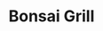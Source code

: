 ---
layout: place
title: "Bonsai Grill"
permalink: /virginia/arlington/bonsai-grill.html
stateAbbr: VA
stateName: Virginia
cityName: Arlington
seo:
  name: "Bonsai Grill"
  type: Restaurant
  links: http://www.crystalbonsaisushirestaurant.com/
description: "Cozy sushi house that offers bonsai boats, bento boxes, Japanese beers & other favorite dishes. Looking for sushi in Arlington, Virginia? Check out Bonsai Gr..."
place_id: ChIJJf3fuCm3t4kRCr8rILYLOTE
photos:
  - name: >-
      places/ChIJJf3fuCm3t4kRCr8rILYLOTE/photos/AeeoHcLDs7EikOXubYDuGTAdpfDf9s6mjPMSG24OzvuS5YJGGCyR5RKdb3_ukQHJeK5FOIve-pcWpPryyEYYtbBWsGoULCO2IbH-4pO9jwAhRivs4cqIshzf7asJRqvAkUO5b59wBQLkeKe6A8yEyJiZmkpoLiZiSizQRgutn6e5J8EAZ-4qNBkZXPpLQu56UEcf5jr7nMxtBZBiNwJksN47jFze4KRLiqJEPQ8YQRibJ4fP5Kb71E6XKX4MeXj4uIE7dfIwrkOuc3SZm06a4t9vuwfR_lZonbZZOxleSSpHHHErQX6ja8C1al37qtQ8ndtbrH5UuwX_2CG-6bz5dPWcv2JCWlmf9qJuufeJZtk1A0JGJxR9gypIHg9wXmwqQs4SbkR1Fp66ovlaT8zFYW6y4Noz-YrLK7BtXlwIUuTZrJfcJmew
    widthPx: 3024
    heightPx: 4032
    authorAttributions:
      - displayName: Mr. Majestic
        uri: https://maps.google.com/maps/contrib/107211313280313482566
        photoUri: >-
          https://lh3.googleusercontent.com/a-/ALV-UjUBgxu2JyLROJqf37f3H48aql1Kmel9NN-s2bAogsLyEN86fi20Gg=s100-p-k-no-mo
    flagContentUri: >-
      https://www.google.com/local/imagery/report/?cb_client=maps_api_places.places_api&image_key=!1e10!2sCIHM0ogKEICAgIC44v3a-QE&hl=en-US
    googleMapsUri: >-
      https://www.google.com/maps/place//data=!3m4!1e2!3m2!1sCIHM0ogKEICAgIC44v3a-QE!2e10!4m2!3m1!1s0x89b7b729b8dffd25:0x31390bb6202bbf0a
  - name: >-
      places/ChIJJf3fuCm3t4kRCr8rILYLOTE/photos/AeeoHcK05Mg-iHmcOeAzNgiWMo9YNSMeSnqRpcTSGe57arxXIiFOFQ9ntCHHPHmKTySsqh6_jJn1rbfh-8xADQLiYt44U5OKIXBSK6k9tSnqvKH6HQnUdbFVu-bjysCELR7NwbNW9tctvvAMIyE4MDK83a5wKCqelUwLfeRvzljhJcOrj6OGw-8dgHCXgZcn7JQuAQxSpEi0Y8IY-QhBB53M3xkk8InrUBYzcx2oY28xBMSNlkoJeZVnXTjC9T_ZT140YqY2NgJjpcdQEB91Zquw7cphe_MnWkBK8B_mZyU3eralm_foCJVaqAHMSlggKvCelJjTAQsAQpYBhvf1O8h_5Pdi-Z_xzwnhD-0rssKk1JAa6uKdL7IksQ7SqPPgVtAtKj5ZSafnk0RAa2G4Rpf3AdMVHk5fxTNcRS4pmggiqfM
    widthPx: 3264
    heightPx: 2448
    authorAttributions:
      - displayName: Jeong Seon Kim
        uri: https://maps.google.com/maps/contrib/112705766708695639571
        photoUri: >-
          https://lh3.googleusercontent.com/a/ACg8ocKeAy8ZdQ1aLfeAQ3e4LnDsl8eXl_TC3dPXUizPJIbnId7zZg=s100-p-k-no-mo
    flagContentUri: >-
      https://www.google.com/local/imagery/report/?cb_client=maps_api_places.places_api&image_key=!1e10!2sCIHM0ogKEICAgIC4wMXRLw&hl=en-US
    googleMapsUri: >-
      https://www.google.com/maps/place//data=!3m4!1e2!3m2!1sCIHM0ogKEICAgIC4wMXRLw!2e10!4m2!3m1!1s0x89b7b729b8dffd25:0x31390bb6202bbf0a
  - name: >-
      places/ChIJJf3fuCm3t4kRCr8rILYLOTE/photos/AeeoHcJAnpYAo4mGTQv6Zi4P_003JEyv-2AHIMA_bXGJCazMhy7iPoGxRYSwg0Psfp515NIS9aEG66g0xQlJBsC_AA2VrZoGKzdlLcSe1uxXB7eQMcrxThQJ-RUJim0m9F2pRaC4szuoTuqmyENizjwy5MksfDNDSUTapEMrsgN-leaeyBfXmrvGGiZfFSs75qDdv7YzEmAuLqtbDCX0lhisMb0_Co78IzTHLyzJvIkXqZCUkuERQO8V-5-GxGi8pSxuymFZOdnJeJ2N6RAAkQqegUf60xe7x336krzD0vBAWkqSQm7v5Mkf5ZX8he2ZZFqZb0LGssNaA1wqv43T4uK1GAios_4QptCahGu7LZyNJXjty-mQ1vtyrq0raDWFWSBnfcvk2Tx0AMRIgTFlFx9eIpHJHCuOrBeEMYlNRFdSb7gmCA
    widthPx: 4000
    heightPx: 3000
    authorAttributions:
      - displayName: Tom Tran
        uri: https://maps.google.com/maps/contrib/103714316498930992553
        photoUri: >-
          https://lh3.googleusercontent.com/a-/ALV-UjVsF_mzp61vbgY3AbN_Y3ImHZ15Pjf8BB1_9pCCGL39kUoyqNfJkg=s100-p-k-no-mo
    flagContentUri: >-
      https://www.google.com/local/imagery/report/?cb_client=maps_api_places.places_api&image_key=!1e10!2sCIHM0ogKEICAgICzy8u-eA&hl=en-US
    googleMapsUri: >-
      https://www.google.com/maps/place//data=!3m4!1e2!3m2!1sCIHM0ogKEICAgICzy8u-eA!2e10!4m2!3m1!1s0x89b7b729b8dffd25:0x31390bb6202bbf0a
  - name: >-
      places/ChIJJf3fuCm3t4kRCr8rILYLOTE/photos/AeeoHcKgTYGCH4q_lhYkhyzPd8mNFSsIA2gSwJxy5KAofIMZIv_SOlyZUOZHykl_DAnJYqOvshwNNc-U_5u7AQmRucZJhtUGk6fT4Xwppy7kXV7aplYq6UZJrcWrL8xyPJg7Xf2UPDsp8w16wR2c__rReyuRf_Sg2KCUrOQueJZsX1mJ1kdkERToUqTsu6urGtGOraHcd41l6QQexdzoC17QW3u4omRe_0WpJ-SrOEfta-gXrHSQSzONASbOjk8b7cSjfuC9EsStH3sbAeiuBMGYeSBGdiSxzMm29DCBeNGMrCfbAVQg7YG92B7n5SAiyjfcxsxztO4J7TslDkVRfH38jFT4p6EifBZ5U_s_Jz1sZ1LWmR2lFeVhwzjetV1iPjYWVbd4xoUwVR3E3ySQz_hYhVGr4VR9WazSJCviy_Xc6zl5ekQ
    widthPx: 3024
    heightPx: 4032
    authorAttributions:
      - displayName: Alexandre Vasconcellos
        uri: https://maps.google.com/maps/contrib/108644912543010305040
        photoUri: >-
          https://lh3.googleusercontent.com/a-/ALV-UjVjiaKdYNMvNJB0-ChLhBloMHEe68JS3soFL228Yd62hr07HtBM=s100-p-k-no-mo
    flagContentUri: >-
      https://www.google.com/local/imagery/report/?cb_client=maps_api_places.places_api&image_key=!1e10!2sCIHM0ogKEICAgMDwyd20-gE&hl=en-US
    googleMapsUri: >-
      https://www.google.com/maps/place//data=!3m4!1e2!3m2!1sCIHM0ogKEICAgMDwyd20-gE!2e10!4m2!3m1!1s0x89b7b729b8dffd25:0x31390bb6202bbf0a
  - name: >-
      places/ChIJJf3fuCm3t4kRCr8rILYLOTE/photos/AeeoHcK-LYnM-joFYU0VPq72WGQr4Q1UWPLQEUuubJ6A7qFNQ_U4n-I868ssK66gnjFnJUcSjrzJPWylta1FqEzyUc73mJCMWr3PWzxTjnxoL2KkRCye1dvD7cMzcjopiSXRvDSOO6Ks-MGgqMuaASofU91P8iekMW5cIpMM9aHUh6RXb-7pN5MgbjjJoCWjnYA5bIqcTLiHm61fgRD71caRpbnbhjB3bN7UgT3KxBUUeykcaFhlheMSSGBuRljkQ66k4HCGSJpbXyWM3vdFrmhStRHNVQ-yZJQ_TuRjG8dnQd2fk127gDtf6vjEtl-16Ny2CgSBBP82hF_oACqkXGFJZ_6nBkoAJm9xGe95ijrw4HCu-iK3P9kLsRVJzl_87GMtFAZ-SE50riG3BEHnvsu058SvzIPeDIDI6o_Oba_qk36coCpQ
    widthPx: 4000
    heightPx: 2250
    authorAttributions:
      - displayName: Michael Koenig
        uri: https://maps.google.com/maps/contrib/104184129438213009871
        photoUri: >-
          https://lh3.googleusercontent.com/a-/ALV-UjUQID_aKflfknPbO5PYJNLrCChpEpfDM3G9BVN2mA_PX1l_9IA9hQ=s100-p-k-no-mo
    flagContentUri: >-
      https://www.google.com/local/imagery/report/?cb_client=maps_api_places.places_api&image_key=!1e10!2sCIHM0ogKEICAgIClgb-gnwE&hl=en-US
    googleMapsUri: >-
      https://www.google.com/maps/place//data=!3m4!1e2!3m2!1sCIHM0ogKEICAgIClgb-gnwE!2e10!4m2!3m1!1s0x89b7b729b8dffd25:0x31390bb6202bbf0a
  - name: >-
      places/ChIJJf3fuCm3t4kRCr8rILYLOTE/photos/AeeoHcJIAFctQHsIFg5ml3DYBX7Dcm-muBjd9KKLsFe3dA8QtDMqHOzkOkytf6MlJ2ElqHevD6Y7_w1g0tQk6Wd2sWHk5OMYv01MK_2pvaHY5nUUBMDz7OjcsEYYo1_gTwMSdnCBk1abmgRK2sNAWlvJtwYKNOmqG8t3nxqLWMULrWoK7oEWk0rbL1vGb-fPH2RhfSMOlD0DY4bJPwdG-AoC-c1ZdXpgh9Gtao0Pym4EKr0LZ0VRG7-qAEeMLdpA10zEs3J_hriIUc8fX8VL22tC4tmyoL19VPKfJfIBO-6nUqOYbrCwDBjMVJuPlxAyAF899y9K8DSTmtgVmqMgarWVyDstt2yvDw9lVi69JaQ2Uu0ZkzXZi4Lc35-9Ll0FeV3ZaPE6qSzmOw7aUOD1JuGqwnygwBdAXIJEOYA2jVu7G1FAHw
    widthPx: 2715
    heightPx: 2036
    authorAttributions:
      - displayName: Nelson Roman
        uri: https://maps.google.com/maps/contrib/112368911569888274866
        photoUri: >-
          https://lh3.googleusercontent.com/a-/ALV-UjXJwi9REd5e3sudpD70KdN2XRC9vJEMZLtN1OxwpCmNn4TqgPwASA=s100-p-k-no-mo
    flagContentUri: >-
      https://www.google.com/local/imagery/report/?cb_client=maps_api_places.places_api&image_key=!1e10!2sCIHM0ogKEICAgIDrxN24Aw&hl=en-US
    googleMapsUri: >-
      https://www.google.com/maps/place//data=!3m4!1e2!3m2!1sCIHM0ogKEICAgIDrxN24Aw!2e10!4m2!3m1!1s0x89b7b729b8dffd25:0x31390bb6202bbf0a
  - name: >-
      places/ChIJJf3fuCm3t4kRCr8rILYLOTE/photos/AeeoHcIaS0sGDZMpg7IGTrB7YqAKWgIURJxzq__F6qHF2eMPeskgS-24u6tvRpN3B9VAWyGyZXVU4I6viwil1QQn4kMWmunL_R1fzqSvBKDMLjqrwlFSbzOvGbx3AXuSyun3hSTg2WpBvPPQXuaR7DFfKBbtWUKC3m_oNTjTlG8uo6KMBozxD-t2ettMwZVnDFZ2YeQH9MfipREt1CZosty9PtZ2fJ5OBlRVhBtfPskisYBjQuaBdW_qAUzvAsKKSSQeX6iOn2HfcQG-7xwggHMk8DeOB9s8M_ZkJPN4VogzhXJdAmKtJK95BR__6-ythf38AXP1bCoNnfTrfo3U4yzJiTm8fx8jzZF0Qp_fnuhknI_z361-gbKboRZpdO8JTXe1-UNQh-IGNSNya8dGv33_iUekxxH69O0WsSsNpCEitVQVAw
    widthPx: 3024
    heightPx: 4032
    authorAttributions:
      - displayName: Oksana Pena Y Lillo
        uri: https://maps.google.com/maps/contrib/109128093962946849264
        photoUri: >-
          https://lh3.googleusercontent.com/a/ACg8ocIa5mCIkqzYgl0DE3RM-TBrR8Yl0vWYN5ioj79CeS4uR0tppA=s100-p-k-no-mo
    flagContentUri: >-
      https://www.google.com/local/imagery/report/?cb_client=maps_api_places.places_api&image_key=!1e10!2sCIHM0ogKEICAgIDS2rCSIA&hl=en-US
    googleMapsUri: >-
      https://www.google.com/maps/place//data=!3m4!1e2!3m2!1sCIHM0ogKEICAgIDS2rCSIA!2e10!4m2!3m1!1s0x89b7b729b8dffd25:0x31390bb6202bbf0a
  - name: >-
      places/ChIJJf3fuCm3t4kRCr8rILYLOTE/photos/AeeoHcInFQXk4oRYhYxFElS9PACHbpvcWMOaDebunybTMBf7p_8QID-mOAkukgPdB1mWdkC7nMt_oYBCyFmpUnyj0w2fnle1OBhH5eALvry9zOK0CJT0PYjancDBC_32cirG5cb_Q0REa2LPxO06PfZpbvJVIGexyvl2AE94cRf3sd-mIDYXd4jdVbpdPoKZX7PWirex5hJjpx0cJqmLfEgwIOudvY9zhkGhjnYhfc_AwGLhQ0Ud_q5EASbeKh_2qGl6zhsq02iE65GqN_OXlXLBjwlDgyEZWOrwcP2osG-E6Gy5cZRlWkqYsGoU1e-QZLluwH_tfGUaZIEaAjLt-LVZZh8g7F4cWdcr1-IIYWaKGyYSsp9u7VBecwRdhUcI70zobgQf4oNEX-mwSdlmasFE9zY2mol8pqufkN9wYyB9OET7CQ
    widthPx: 3024
    heightPx: 4032
    authorAttributions:
      - displayName: Jessica Behling
        uri: https://maps.google.com/maps/contrib/112392371580514382064
        photoUri: >-
          https://lh3.googleusercontent.com/a-/ALV-UjWTG19gkpnQcCyweRl2HHvTT42HdPE0qBAsu1NsOUl1EJTz1uJ8SA=s100-p-k-no-mo
    flagContentUri: >-
      https://www.google.com/local/imagery/report/?cb_client=maps_api_places.places_api&image_key=!1e10!2sCIHM0ogKEICAgIDVnpvhEw&hl=en-US
    googleMapsUri: >-
      https://www.google.com/maps/place//data=!3m4!1e2!3m2!1sCIHM0ogKEICAgIDVnpvhEw!2e10!4m2!3m1!1s0x89b7b729b8dffd25:0x31390bb6202bbf0a
  - name: >-
      places/ChIJJf3fuCm3t4kRCr8rILYLOTE/photos/AeeoHcLgqlPRWMvJb9x1aIIlB3sO2LZsDxtYxSFq3OMh-pJlZ0jBoradcn5ah2mZ5pjZdyX9y40frdAwJM76nOHn9O17yLH8fXiOJdo2Prv3WAQK7BfJj12wBfGoNLPW57W8LAl1cBlw2q85-Ko2wrDHe4uptGF4tTEs1Lkv8eyGDpJXs7KF23-lvfXYrf4tsLM86Pi0AFuM0NmzJZPRsipCUHeNaejopCBRbQkcdLmYnJx60e-5HuvlG3aSuKIpaMLYIK46uHtClUxwKSJ3r1YBX_R3JA9ojZPxeewgUNX2nYE0uQoVBB-XXHW-a3kn1uAOvrXKstsd3CSvvC7Aqvxu5AF2uQUJA65Fcq-kBhQPGyRV1l0iYY0DlgvPf3dOmiUhidU8-JpS3N-ShDm01a7lz1upAch33aCVIK8tyMxtx_JVvaMH
    widthPx: 4000
    heightPx: 3000
    authorAttributions:
      - displayName: Danyel Garcia
        uri: https://maps.google.com/maps/contrib/109552128683245286935
        photoUri: >-
          https://lh3.googleusercontent.com/a-/ALV-UjVAqXRjwwJT8pumCLcV5Jsvq4Hfwzih23z4K7l5i3HPIZgLq6oYPg=s100-p-k-no-mo
    flagContentUri: >-
      https://www.google.com/local/imagery/report/?cb_client=maps_api_places.places_api&image_key=!1e10!2sCIHM0ogKEICAgID7yZ_7qgE&hl=en-US
    googleMapsUri: >-
      https://www.google.com/maps/place//data=!3m4!1e2!3m2!1sCIHM0ogKEICAgID7yZ_7qgE!2e10!4m2!3m1!1s0x89b7b729b8dffd25:0x31390bb6202bbf0a
  - name: >-
      places/ChIJJf3fuCm3t4kRCr8rILYLOTE/photos/AeeoHcJ_YJ3IXUK98CnEzUSMOPfrBCp6mdfQ8RDZlaKtjPmxPmxLHuq8UeOGSSj66e_MosXy49Rc1NkLIMwOtVA7pd0ZiBboLQesQdax8g98XkVIIwF3v1sHGPBFdaxY_3zRQHXUcfgTCMOsjUgPjixMW9_PIEYRb_GfhW8nP7JB8ZR8AkXrjr2Kde0pxEfNXkR1R1M9QgdW8KbF1thWHjAbZByhtkTyJqZno5UTu9Rim-QR81IPRQ2rzVIslNQxShbd5PGqphni3swB7lNmdANZUko7ciX0LehNoefYfZj0NLCY7L20WLfT3fnnf6Z_rvS3-WgBtcmHMVUuwMc8yKqa9ZYtA_DmjtIOTbrxI-AALWtrC6jo4-C-SqArwCFbtbQ7gVIFWwyZAM0-3pZjGpOjLeuWswRZZCPt3p2HPIfVqaxexg
    widthPx: 4032
    heightPx: 3024
    authorAttributions:
      - displayName: Nelson Roman
        uri: https://maps.google.com/maps/contrib/112368911569888274866
        photoUri: >-
          https://lh3.googleusercontent.com/a-/ALV-UjXJwi9REd5e3sudpD70KdN2XRC9vJEMZLtN1OxwpCmNn4TqgPwASA=s100-p-k-no-mo
    flagContentUri: >-
      https://www.google.com/local/imagery/report/?cb_client=maps_api_places.places_api&image_key=!1e10!2sCIHM0ogKEICAgIDrxN24Qw&hl=en-US
    googleMapsUri: >-
      https://www.google.com/maps/place//data=!3m4!1e2!3m2!1sCIHM0ogKEICAgIDrxN24Qw!2e10!4m2!3m1!1s0x89b7b729b8dffd25:0x31390bb6202bbf0a
address: 553 23rd St S, Arlington, VA 22202, USA
street: 553 23rd St S
city: Arlington
state: VA
zip: '22202'
country: USA
neighborhood: Crystal City
latitude: '38.853427'
longitude: '-77.054820'
accessibility_options:
  wheelchairAccessibleParking: true
  wheelchairAccessibleEntrance: true
  wheelchairAccessibleRestroom: true
  wheelchairAccessibleSeating: true
business_status: OPERATIONAL
name: Bonsai Grill
google_maps_links:
  directionsUri: >-
    https://www.google.com/maps/dir//''/data=!4m7!4m6!1m1!4e2!1m2!1m1!1s0x89b7b729b8dffd25:0x31390bb6202bbf0a!3e0
  placeUri: https://maps.google.com/?cid=3546879058382667530
  writeAReviewUri: >-
    https://www.google.com/maps/place//data=!4m3!3m2!1s0x89b7b729b8dffd25:0x31390bb6202bbf0a!12e1
  reviewsUri: >-
    https://www.google.com/maps/place//data=!4m4!3m3!1s0x89b7b729b8dffd25:0x31390bb6202bbf0a!9m1!1b1
  photosUri: >-
    https://www.google.com/maps/place//data=!4m3!3m2!1s0x89b7b729b8dffd25:0x31390bb6202bbf0a!10e5
primary_type: Sushi Restaurant
opening_hours:
  regular: null
  current: null
secondary_opening_hours:
  regular:
    weekdayDescriptions: null
    type: null
  current:
    weekdayDescriptions: null
    type: null
phone: (703) 553-7723
price_level: null
price_range: $20 &ndash; $30
rating: '4.4'
rating_count: 0
website: http://www.crystalbonsaisushirestaurant.com/
reviews:
  - name: >-
      places/ChIJJf3fuCm3t4kRCr8rILYLOTE/reviews/ChZDSUhNMG9nS0VJQ0FnTUNJaExtN0V3EAE
    relativePublishTimeDescription: 2 weeks ago
    rating: 5
    text:
      text: >-
        Small authentic restaurant with yummy sushi and a great selection of
        Sake. My friend and I enjoyed their soup, salads and different sushi
        rolls (California, salmon and vegetarian) and we loved every single one.
        The service is always quick and very polite. We will definitely be back
      languageCode: en
    originalText:
      text: >-
        Small authentic restaurant with yummy sushi and a great selection of
        Sake. My friend and I enjoyed their soup, salads and different sushi
        rolls (California, salmon and vegetarian) and we loved every single one.
        The service is always quick and very polite. We will definitely be back
      languageCode: en
    authorAttribution:
      displayName: Jenn Sears-C
      uri: https://www.google.com/maps/contrib/104428495542892042398/reviews
      photoUri: >-
        https://lh3.googleusercontent.com/a-/ALV-UjU15fY1Ctl92AjqZy7jHZ3SdKmShXbtzseTBpeZvuSO7VwhhRY=s128-c0x00000000-cc-rp-mo-ba3
    publishTime: '2025-03-30T08:41:49.131982Z'
    flagContentUri: >-
      https://www.google.com/local/review/rap/report?postId=ChZDSUhNMG9nS0VJQ0FnTUNJaExtN0V3EAE&d=17924085&t=1
    googleMapsUri: >-
      https://www.google.com/maps/reviews/data=!4m6!14m5!1m4!2m3!1sChZDSUhNMG9nS0VJQ0FnTUNJaExtN0V3EAE!2m1!1s0x89b7b729b8dffd25:0x31390bb6202bbf0a
  - name: >-
      places/ChIJJf3fuCm3t4kRCr8rILYLOTE/reviews/ChdDSUhNMG9nS0VJQ0FnSUNfME0tLWt3RRAB
    relativePublishTimeDescription: 3 months ago
    rating: 5
    text:
      text: >-
        This is my favorite sushi place, and they have the best Salmon Donburi!
        It’s the dish I always order. I’ve tried Salmon Donburi at many other
        sushi restaurants, but none of them can compare to this one. Just take a
        look at my picture—it says it all! If you’re a salmon lover, you can’t
        go wrong with their Salmon Donburi.


        If you enjoy a variety of fish, I highly recommend trying their Chirashi
        as well. It’s fresh, flavorful, and absolutely delicious. Definitely
        give this place a try and check it out!
      languageCode: en
    originalText:
      text: >-
        This is my favorite sushi place, and they have the best Salmon Donburi!
        It’s the dish I always order. I’ve tried Salmon Donburi at many other
        sushi restaurants, but none of them can compare to this one. Just take a
        look at my picture—it says it all! If you’re a salmon lover, you can’t
        go wrong with their Salmon Donburi.


        If you enjoy a variety of fish, I highly recommend trying their Chirashi
        as well. It’s fresh, flavorful, and absolutely delicious. Definitely
        give this place a try and check it out!
      languageCode: en
    authorAttribution:
      displayName: Took Ta Chocochilli
      uri: https://www.google.com/maps/contrib/107983791932686708673/reviews
      photoUri: >-
        https://lh3.googleusercontent.com/a-/ALV-UjWb6QuycJvYRP4UrC3mverK5j-DI3lDFMCDhb-noRcj5nk172Ax=s128-c0x00000000-cc-rp-mo
    publishTime: '2025-01-12T02:58:08.289432Z'
    flagContentUri: >-
      https://www.google.com/local/review/rap/report?postId=ChdDSUhNMG9nS0VJQ0FnSUNfME0tLWt3RRAB&d=17924085&t=1
    googleMapsUri: >-
      https://www.google.com/maps/reviews/data=!4m6!14m5!1m4!2m3!1sChdDSUhNMG9nS0VJQ0FnSUNfME0tLWt3RRAB!2m1!1s0x89b7b729b8dffd25:0x31390bb6202bbf0a
  - name: >-
      places/ChIJJf3fuCm3t4kRCr8rILYLOTE/reviews/ChZDSUhNMG9nS0VJQ0FnSURyeE4yNFhREAE
    relativePublishTimeDescription: 9 months ago
    rating: 4
    text:
      text: >-
        It’s a good place with good food, it’s really small, so if you come with
        a large crew, you might not be too happy. We had no complains about the
        food and service. The price is ok.
      languageCode: en
    originalText:
      text: >-
        It’s a good place with good food, it’s really small, so if you come with
        a large crew, you might not be too happy. We had no complains about the
        food and service. The price is ok.
      languageCode: en
    authorAttribution:
      displayName: Nelson Roman
      uri: https://www.google.com/maps/contrib/112368911569888274866/reviews
      photoUri: >-
        https://lh3.googleusercontent.com/a-/ALV-UjXJwi9REd5e3sudpD70KdN2XRC9vJEMZLtN1OxwpCmNn4TqgPwASA=s128-c0x00000000-cc-rp-mo-ba6
    publishTime: '2024-07-15T02:22:14.939246Z'
    flagContentUri: >-
      https://www.google.com/local/review/rap/report?postId=ChZDSUhNMG9nS0VJQ0FnSURyeE4yNFhREAE&d=17924085&t=1
    googleMapsUri: >-
      https://www.google.com/maps/reviews/data=!4m6!14m5!1m4!2m3!1sChZDSUhNMG9nS0VJQ0FnSURyeE4yNFhREAE!2m1!1s0x89b7b729b8dffd25:0x31390bb6202bbf0a
  - name: >-
      places/ChIJJf3fuCm3t4kRCr8rILYLOTE/reviews/ChdDSUhNMG9nS0VJQ0FnTUNJenFQNTBBRRAB
    relativePublishTimeDescription: a week ago
    rating: 5
    text:
      text: >-
        Small, cozy, and authentic. Come early, or else you’ll be waiting for a
        few, but it’ll be worth it.
      languageCode: en
    originalText:
      text: >-
        Small, cozy, and authentic. Come early, or else you’ll be waiting for a
        few, but it’ll be worth it.
      languageCode: en
    authorAttribution:
      displayName: Chino Chen
      uri: https://www.google.com/maps/contrib/116185858025012105560/reviews
      photoUri: >-
        https://lh3.googleusercontent.com/a-/ALV-UjXghJvHw6JVaZPlaCXIiiglbJK_eN6wfSn0kkxuGoZYUFH6JaQA=s128-c0x00000000-cc-rp-mo-ba4
    publishTime: '2025-04-02T01:01:28.946183Z'
    flagContentUri: >-
      https://www.google.com/local/review/rap/report?postId=ChdDSUhNMG9nS0VJQ0FnTUNJenFQNTBBRRAB&d=17924085&t=1
    googleMapsUri: >-
      https://www.google.com/maps/reviews/data=!4m6!14m5!1m4!2m3!1sChdDSUhNMG9nS0VJQ0FnTUNJenFQNTBBRRAB!2m1!1s0x89b7b729b8dffd25:0x31390bb6202bbf0a
  - name: >-
      places/ChIJJf3fuCm3t4kRCr8rILYLOTE/reviews/ChdDSUhNMG9nS0VJQ0FnSUQ3eVpfN2lnRRAB
    relativePublishTimeDescription: 7 months ago
    rating: 5
    text:
      text: >-
        Chose this spot because it was a short walk from our hotel, and WOW!
        What a find! An excellent selection, delicious food, and wonderful
        service! Best Miso soup I've ever had. If I'm ever back in Arlington,
        this is a must stop spot!
      languageCode: en
    originalText:
      text: >-
        Chose this spot because it was a short walk from our hotel, and WOW!
        What a find! An excellent selection, delicious food, and wonderful
        service! Best Miso soup I've ever had. If I'm ever back in Arlington,
        this is a must stop spot!
      languageCode: en
    authorAttribution:
      displayName: Danyel Garcia
      uri: https://www.google.com/maps/contrib/109552128683245286935/reviews
      photoUri: >-
        https://lh3.googleusercontent.com/a-/ALV-UjVAqXRjwwJT8pumCLcV5Jsvq4Hfwzih23z4K7l5i3HPIZgLq6oYPg=s128-c0x00000000-cc-rp-mo-ba4
    publishTime: '2024-08-25T17:21:12.918052Z'
    flagContentUri: >-
      https://www.google.com/local/review/rap/report?postId=ChdDSUhNMG9nS0VJQ0FnSUQ3eVpfN2lnRRAB&d=17924085&t=1
    googleMapsUri: >-
      https://www.google.com/maps/reviews/data=!4m6!14m5!1m4!2m3!1sChdDSUhNMG9nS0VJQ0FnSUQ3eVpfN2lnRRAB!2m1!1s0x89b7b729b8dffd25:0x31390bb6202bbf0a
parking_options:
  paidParkingLot: true
  freeStreetParking: true
  valetParking: false
payment_options:
  acceptsCreditCards: true
  acceptsDebitCards: true
  acceptsCashOnly: false
  acceptsNfc: false
allow_dogs: null
curbside_pickup: null
delivery: false
dine_in: true
good_for_children: null
good_for_groups: null
good_for_sports: false
live_music: false
menu_for_children: false
outdoor_seating: true
reservable: false
restroom: true
serves_beer: true
serves_breakfast: false
serves_brunch: false
serves_cocktails: null
serves_coffee: null
serves_dinner: true
serves_dessert: null
serves_lunch: true
serves_vegetarian_food: null
serves_wine: true
takeout: true
summary: >-
  Cozy sushi house that offers bonsai boats, bento boxes, Japanese beers & other
  favorite dishes.

---